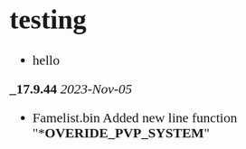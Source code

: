 <font face = "Consolas" size = "5">

# testing

* hello

**_17.9.44** 
*2023-Nov-05*
- Famelist.bin Added new line function "***OVERIDE_PVP_SYSTEM**"

<!---
**example**

- **Big change**: Drop official support for Node 0.8
- Use JSHint to validate code style and fix numerous warnings it flagged up
  ([#65]) Thanks [XhmikosR](https://github.com/XhmikosR)!
- Fix (yet more! gah) global variable leaks ([#99])
- Fix content tight between two `hr`'s disappearing ([#106])
- Use [Grunt](http://gruntjs.com/) to build tailored versions including allowing
  customizing of what dialects are included ([#113] - [Robin Ward](https://github.com/eviltrout))
- Add in a bower.json for easier use in non-node environments ([#184])
- Lots of small other fixes
--->
